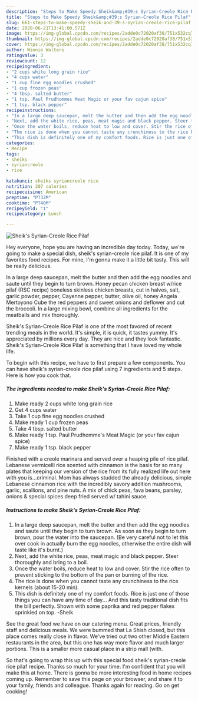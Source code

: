 ```yaml
---
description: "Steps to Make Speedy Sheik&amp;#39;s Syrian-Creole Rice Pilaf"
title: "Steps to Make Speedy Sheik&amp;#39;s Syrian-Creole Rice Pilaf"
slug: 661-steps-to-make-speedy-sheik-and-39-s-syrian-creole-rice-pilaf
date: 2020-06-21T13:41:00.571Z
image: https://img-global.cpcdn.com/recipes/2adde0c72020af38/751x532cq70/sheiks-syrian-creole-rice-pilaf-recipe-main-photo.jpg
thumbnail: https://img-global.cpcdn.com/recipes/2adde0c72020af38/751x532cq70/sheiks-syrian-creole-rice-pilaf-recipe-main-photo.jpg
cover: https://img-global.cpcdn.com/recipes/2adde0c72020af38/751x532cq70/sheiks-syrian-creole-rice-pilaf-recipe-main-photo.jpg
author: Winnie Walters
ratingvalue: 3
reviewcount: 12
recipeingredient:
- "2 cups white long grain rice"
- "4 cups water"
- "1 cup fine egg noodles crushed"
- "1 cup frozen peas"
- "4 tbsp. salted butter"
- "1 tsp. Paul Prudhommes Meat Magic or your fav cajun spice"
- "1 tsp. black pepper"
recipeinstructions:
- "In a large deep saucepan, melt the butter and then add the egg noodles and saute until they begin to turn brown. As soon as they begin to turn brown, pour the water into the saucepan. (Be very careful not to let this over cook in actually burn the egg noodles, otherwise the entire dish will taste like it&#39;s burnt.)"
- "Next, add the white rice, peas, meat magic and black pepper. Steer thoroughly and bring to a boil."
- "Once the water boils, reduce heat to low and cover. Stir the rice often to prevent sticking to the bottom of the pan or burning of the rice."
- "The rice is done when you cannot taste any crunchiness to the rice kernels (about 15-20 min)."
- "This dish is definitely one of my comfort foods. Rice is just one of those things you can have any time of day... And this tasty traditional dish fits the bill perfectly. Shown with some paprika and red pepper flakes sprinkled on top. -Sheik"
categories:
- Recipe
tags:
- sheiks
- syriancreole
- rice

katakunci: sheiks syriancreole rice 
nutrition: 207 calories
recipecuisine: American
preptime: "PT32M"
cooktime: "PT40M"
recipeyield: "1"
recipecategory: Lunch

---
```



![Sheik&#39;s Syrian-Creole Rice Pilaf](https://img-global.cpcdn.com/recipes/2adde0c72020af38/751x532cq70/sheiks-syrian-creole-rice-pilaf-recipe-main-photo.jpg)

Hey everyone, hope you are having an incredible day today. Today, we're going to make a special dish, sheik&#39;s syrian-creole rice pilaf. It is one of my favorites food recipes. For mine, I'm gonna make it a little bit tasty. This will be really delicious.

In a large deep saucepan, melt the butter and then add the egg noodles and saute until they begin to turn brown. Honey pecan chicken breast w/rice pilaf (RSC recipe) boneless skinless chicken breasts, cut in halves, salt, garlic powder, pepper, Cayenne pepper, butter, olive oil, honey Angela Mertoyono Cube the red peppers and sweet onions and deflower and cut the broccoli. In a large mixing bowl, combine all ingredients for the meatballs and mix thoroughly.

Sheik&#39;s Syrian-Creole Rice Pilaf is one of the most favored of recent trending meals in the world. It's simple, it is quick, it tastes yummy. It's appreciated by millions every day. They are nice and they look fantastic. Sheik&#39;s Syrian-Creole Rice Pilaf is something that I have loved my whole life.


To begin with this recipe, we have to first prepare a few components. You can have sheik&#39;s syrian-creole rice pilaf using 7 ingredients and 5 steps. Here is how you cook that.

<!--inarticleads1-->

##### The ingredients needed to make Sheik&#39;s Syrian-Creole Rice Pilaf:

1. Make ready 2 cups white long grain rice
1. Get 4 cups water
1. Take 1 cup fine egg noodles crushed
1. Make ready 1 cup frozen peas
1. Take 4 tbsp. salted butter
1. Make ready 1 tsp. Paul Prudhomme&#39;s Meat Magic (or your fav cajun spice)
1. Make ready 1 tsp. black pepper


Finished with a creole marinara and served over a heaping pile of rice pilaf. Lebanese vermicelli rice scented with cinnamon is the basis for so many plates that keeping our version of the rice from its fully realized life out here with you is…criminal. Mom has always studded the already delicious, simple Lebanese cinnamon rice with the incredibly savory addition mushrooms, garlic, scallions, and pine nuts. A mix of chick peas, fava beans, parsley, onions &amp; special spices deep fried served w/ tahini sauce. 

<!--inarticleads2-->

##### Instructions to make Sheik&#39;s Syrian-Creole Rice Pilaf:

1. In a large deep saucepan, melt the butter and then add the egg noodles and saute until they begin to turn brown. As soon as they begin to turn brown, pour the water into the saucepan. (Be very careful not to let this over cook in actually burn the egg noodles, otherwise the entire dish will taste like it&#39;s burnt.)
1. Next, add the white rice, peas, meat magic and black pepper. Steer thoroughly and bring to a boil.
1. Once the water boils, reduce heat to low and cover. Stir the rice often to prevent sticking to the bottom of the pan or burning of the rice.
1. The rice is done when you cannot taste any crunchiness to the rice kernels (about 15-20 min).
1. This dish is definitely one of my comfort foods. Rice is just one of those things you can have any time of day... And this tasty traditional dish fits the bill perfectly. Shown with some paprika and red pepper flakes sprinkled on top. -Sheik


See the great food we have on our catering menu. Great prices, friendly staff and delicious meals. We were bummed that La Shish closed, but this place comes really close in flavor. We&#39;ve tried out two other Middle Eastern restaurants in the area, but this one has way more flavor and much larger portions. This is a smaller more casual place in a strip mall (with. 

So that's going to wrap this up with this special food sheik&#39;s syrian-creole rice pilaf recipe. Thanks so much for your time. I'm confident that you will make this at home. There is gonna be more interesting food in home recipes coming up. Remember to save this page on your browser, and share it to your family, friends and colleague. Thanks again for reading. Go on get cooking!
